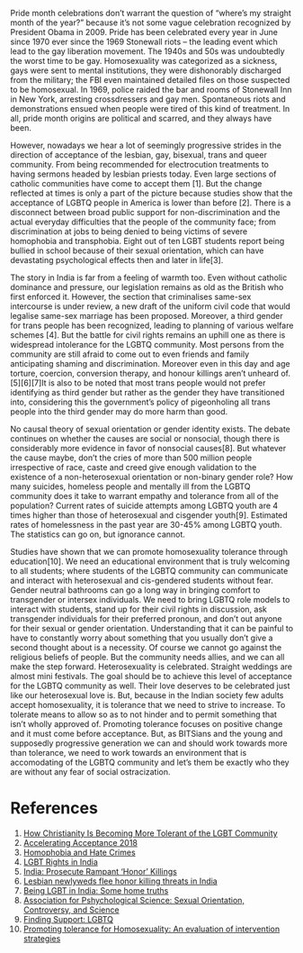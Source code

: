 <!-- TITLE: Ignorance Cannot Go On -->
<!-- SUBTITLE: To the aid the efforts of LGBTQ awareness, JC brings forth a series of articles. First in line is this article by Gokul Nanda, an ally to the community.-->

Pride month celebrations don’t warrant the question of “where’s my straight month of the year?” because it’s not some vague celebration recognized by  President Obama in 2009. Pride has been celebrated every year in June since 1970 ever since the 1969 Stonewall riots – the leading event which lead to the gay liberation movement. The 1940s and 50s was undoubtedly the worst time to be gay. Homosexuality was categorized as a sickness, gays were sent to mental institutions, they were dishonorably discharged from the military; the FBI even maintained detailed files on those suspected to be homosexual. In 1969, police raided the bar and rooms of Stonewall Inn in New York, arresting crossdressers and gay men. Spontaneous riots and demonstrations ensued when people were tired of this kind of treatment. In all, pride month origins are political and scarred, and they always have been.

However, nowadays we hear a lot of seemingly progressive strides in the direction of acceptance of the lesbian, gay, bisexual, trans and queer community. From being recommended for electrocution treatments to having sermons headed by lesbian priests today. Even large sections of catholic communities have come to accept them [1]. But the change reflected at times is only a part of the picture because studies show that the acceptance of LGBTQ people in America is lower than before [2]. There is a disconnect between broad public support for non-discrimination and the actual everyday difficulties that the people of the community face; from discrimination at jobs to being denied to being victims of severe homophobia and transphobia. Eight out of ten LGBT students report being bullied in school because of their sexual orientation, which can have devastating psychological effects then and later in life[3].

The story in India is far from a feeling of warmth too. Even without catholic dominance and pressure, our legislation remains as old as the British who first enforced it. However, the section that criminalises same-sex intercourse is under review, a new draft of the uniform civil code that would legalise same-sex marriage has been proposed. Moreover, a third gender for trans people has been recognized, leading to planning of various welfare schemes [4]. But the battle for civil rights remains an uphill one as there is widespread intolerance for the LGBTQ community. Most persons from the community are still afraid to come out to even friends and family anticipating shaming and discrimination. Moreover even in this day and age torture, coercion, conversion therapy, and honour killings aren’t unheard of.[5][6][7]It is also to be noted that most trans people would not prefer identifying as third gender but rather as the gender they have transitioned into, considering this the government’s policy of pigeonholing all trans people into the third gender may do more harm than good.

No causal theory of sexual orientation or gender identity exists. The debate continues on whether the causes are social or nonsocial, though there is considerably more evidence in favor of nonsocial causes[8]. But whatever the cause maybe, don’t the cries of more than 500 million people irrespective of race, caste and creed give enough validation to the existence of a non-heterosexual orientation or non-binary gender role? How many suicides, homeless people and mentally ill from the LGBTQ community does it take to warrant empathy and tolerance from all of the population? Current rates of suicide attempts among LGBTQ youth are 4 times higher than those of heterosexual and cisgender youth[9]. Estimated rates of homelessness in the past year are 30-45% among LGBTQ youth. The statistics can go on, but ignorance cannot.

Studies have shown that we can promote homosexuality tolerance through education[10]. We need an educational environment that is truly welcoming to all students; where students of the LGBTQ community can communicate and interact with heterosexual and cis-gendered students without fear. Gender neutral bathrooms can go a long way in bringing comfort to transgender or intersex individuals. We need to bring LGBTQ role models to interact with students, stand up for their civil rights in discussion, ask transgender individuals for their preferred pronoun, and don’t out anyone for their sexual or gender orientation. Understanding that it can be painful to have to constantly worry about something that you usually don’t give a second thought about is a necessity. Of course we cannot go against the religious beliefs of people. But the community needs allies, and we can all make the step forward. Heterosexuality is celebrated. Straight weddings are almost mini festivals. The goal should be to achieve this level of acceptance for the LGBTQ community as well. Their love deserves to be celebrated just like our heterosexual love is. But, because in the Indian society few adults accept homosexuality, it is tolerance that we need to strive to increase. To tolerate means to allow so as to not hinder and to permit something that isn’t wholly approved of. Promoting tolerance focuses on positive change and it must come before acceptance. But, as BITSians and the young and supposedly progressive generation we can and should work towards more than tolerance, we need to work towards an environment that is accomodating of the LGBTQ community and let’s them be exactly who they are without any fear of social ostracization.

# References

1. [How Christianity Is Becoming More Tolerant of the LGBT Community](http://bigthink.com/21st-century-spirituality/is-christianity-becoming-more-tolerant-of-the-lgbt-community)
2. [Accelerating Acceptance 2018]( https://www.glaad.org/publications/accelerating-acceptance-2018)
3. [Homophobia and Hate Crimes](https://www.internations.org/usa-expats/guide/29460-safety-security/racism-and-discrimination-in-the-us-16290/homophobia-and-hate-crimes-2)
4. [LGBT Rights in India](https://en.wikipedia.org/wiki/LGBT_rights_in_India)
5. [India: Prosecute Rampant ‘Honor’ Killings](https://www.hrw.org/news/2010/07/18/india-prosecute-rampant-honor-killings)
6. [Lesbian newlyweds flee honor killing threats in India](https://foreignpolicy.com/2011/07/29/lesbian-newlyweds-flee-honor-killing-threats-in-india/)
7. [Being LGBT in India: Some home truths](https://www.livemint.com/Sundayapp/sAYrieZdZKEybKzhP8FDbP/Being-LGBT-in-India-Some-home-truths.html)
8. [Association for Pshychological Science: Sexual Orientation, Controversy, and Science](http://journals.sagepub.com/doi/pdf/10.1177/1529100616637616)
9. [Finding Support: LGBTQ](https://www.nami.org/Find-Support/LGBTQ)
10. [Promoting tolerance for Homosexuality: An evaluation of intervention strategies]( https://www.tandfonline.com/doi/abs/10.1080/00224498809551478?journalCode=hjsr20&)